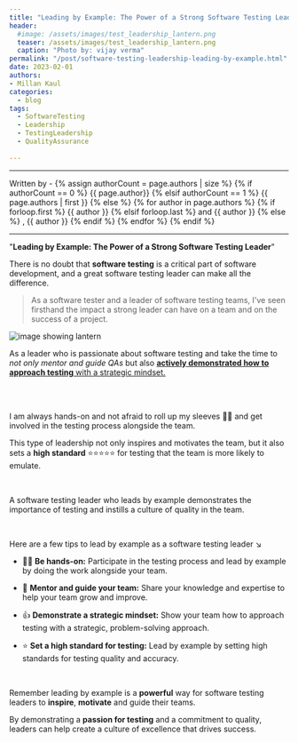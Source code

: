 ```yaml
---
title: "Leading by Example: The Power of a Strong Software Testing Leader"
header:
  #image: /assets/images/test_leadership_lantern.png
  teaser: /assets/images/test_leadership_lantern.png
  caption: "Photo by: vijay verma"
permalink: "/post/software-testing-leadership-leading-by-example.html"
date: 2023-02-01
authors:
- Millan Kaul
categories:
  - blog
tags:
  - SoftwareTesting
  - Leadership
  - TestingLeadership
  - QualityAssurance
  
---
```


<hr>
<p>
 Written by -
{% assign authorCount = page.authors | size %}
{% if authorCount == 0 %}
   {{ page.author}}
{% elsif authorCount == 1 %}
    {{ page.authors | first }}         
{% else %}
    {% for author in page.authors %}
        {% if forloop.first %}
            {{ author }}
        {% elsif forloop.last %}
            and {{ author }}
        {% else %}
            , {{ author }}
        {% endif %}
    {% endfor %}
{% endif %}
</p>

<hr>

"**Leading by Example: The Power of a Strong Software Testing Leader**"

There is no doubt that **software testing** is a critical part of software development, and a great software testing leader can make all the difference. 

>  As a software tester and a leader of software testing teams, I've seen firsthand the impact a strong leader can have on a team and on the success of a project.


![image showing lantern ]({{site.url}}{{site.baseurl}}/assets/images/test_leadership_lantern.png)



As a leader who is passionate about software testing and take the time to <i>not only mentor and guide QAs</i> but also <ins>**actively demonstrated how to approach testing**<ins> with a strategic mindset. 

  <br><br>

I am always hands-on and not afraid to roll up my sleeves 🧑‍💻 and get involved in the testing process alongside the team.

  
This type of leadership not only inspires and motivates the team, but it also sets a **high standard** ⭐⭐⭐⭐⭐ for testing that the team is more likely to emulate. 

  <br>
  
A software testing leader who leads by example demonstrates the importance of testing and instills a culture of quality in the team.


  <br>
  
Here are a few tips to lead by example as a software testing leader ↘️
  
  
  - 🧑‍💻 **Be hands-on:** Participate in the testing process and lead by example by doing the work alongside your team.
  
  
  
  - 🤝 **Mentor and guide your team:** Share your knowledge and expertise to help your team grow and improve.
  
  
  
  - 👍 **Demonstrate a strategic mindset:** Show your team how to approach testing with a strategic, problem-solving approach.
  
  
  
  - ⭐ **Set a high standard for testing:** Lead by example by setting high standards for testing quality and accuracy.

  <br>

Remember leading by example is a **powerful** way for software testing leaders to __inspire__, __motivate__ and guide their teams. 
  
By demonstrating a __passion for testing__ and a commitment to quality, leaders can help create a culture of excellence that drives success.


